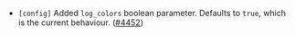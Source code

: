 - `[config]` Added `log_colors` boolean parameter.
  Defaults to `true`, which is the current behaviour.
  ([\#4452](https://github.com/depinnetwork/por-consensus/pull/4452))
